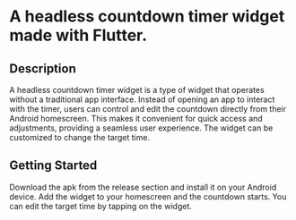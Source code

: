 # A headless countdown timer widget made with Flutter.

## Description

A headless countdown timer widget is a type of widget that operates without a traditional app interface. Instead of opening an app to interact with the timer, users can control and edit the countdown directly from their Android homescreen. This makes it convenient for quick access and adjustments, providing a seamless user experience. The widget can be customized to change the target time.

## Getting Started

Download the apk from the release section and install it on your Android device. Add the widget to your homescreen and the countdown starts. You can edit the target time by tapping on the widget.
